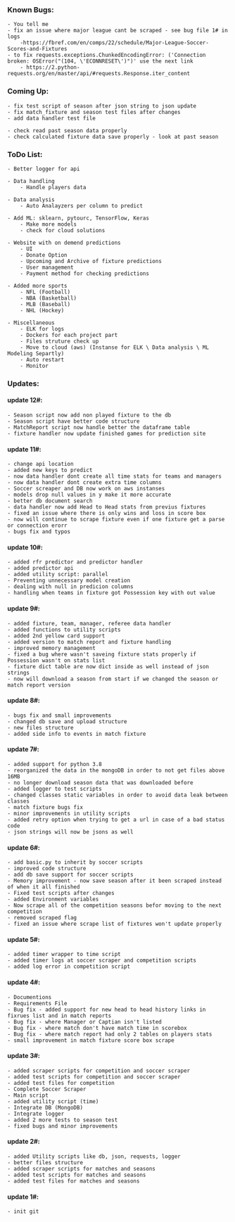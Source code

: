 ### Known Bugs:
    - You tell me
    - fix an issue where major league cant be scraped - see bug file 1# in logs
        -https://fbref.com/en/comps/22/schedule/Major-League-Soccer-Scores-and-Fixtures
    - to fix requests.exceptions.ChunkedEncodingError: ('Connection broken: OSError("(104, \'ECONNRESET\')")' use the next link
        - https://2.python-requests.org/en/master/api/#requests.Response.iter_content

### Coming  Up:
    - fix test script of season after json string to json update
    - fix match_fixture and season test files after changes
    - add data handler test file    
    
    - check read past season data properly
    - check calculated fixture data save properly - look at past season

### ToDo List: 
    - Better logger for api

    - Data handling
        - Handle players data

    - Data analysis
        - Auto Analayzers per column to predict

	- Add ML: sklearn, pytourc, TensorFlow, Keras
        - Make more models
        - check for cloud solutions

	- Website with on demend predictions
        - UI
        - Donate Option
        - Upcoming and Archive of fixture predictions
        - User management
        - Payment method for checking predictions

	- Added more sports
	    - NFL (Football)
        - NBA (Basketball)
        - MLB (Baseball)
        - NHL (Hockey)
        
    - Miscellaneous
	    - ELK for logs
	    - Dockers for each project part
        - Files struture check up
	    - Move to cloud (aws) (Instanse for ELK \ Data analysis \ ML Modeling Separtly)
	    - Auto restart
	    - Monitor

### Updates:
#### update 12#:
    - Season script now add non played fixture to the db
    - Season script have better code structure
    - MatchReport script now handle better the dataframe table
    - fixture handler now update finished games for prediction site


#### update 11#:
    - change api location
    - added new keys to predict
    - now data handler dont create all time stats for teams and managers
    - now data handler dont create extra time columns
    - Soccer screaper and DB now work on aws instanses
    - models drop null values in y make it more accurate
    - better db document search
    - data handler now add Head to Head stats from previus fixtures
    - fixed an issue where there is only wins and loss in score box
    - now will continue to scrape fixture even if one fixture get a parse or connection erorr
    - bugs fix and typos

#### update 10#:
    - added rfr predictor and predictor handler
    - added predictor api
    - added utility script: parallel
    - Preventing unnecessary model creation
    - dealing with null in predicion columns
    - handling when teams in fixture got Possession key with out value

#### update 9#:
    - added fixture, team, manager, referee data handler
    - added functions to utility scripts
    - added 2nd yellow card support
    - added version to match report and fixture handling
    - improved memory management
    - fixed a bug where wasn't saveing fixture stats properly if Possession wasn't on stats list
    - fixture dict table are now dict inside as well instead of json strings
    - now will download a season from start if we changed the season or match report version

#### update 8#:
    - bugs fix and small improvements
    - changed db save and upload structure
    - new files structure
    - added side info to events in match fixture

#### update 7#:
    - added support for python 3.8
    - reorganized the data in the mongoDB in order to not get files above 16MB
    - no longer download season data that was downloaded before
    - added logger to test scripts
    - changed classes static variables in order to avoid data leak between classes
    - match fixture bugs fix
    - minor improvements in utility scripts
    - added retry option when trying to get a url in case of a bad status code
    - json strings will now be jsons as well

#### update 6#: 
    - add basic.py to inherit by soccer scripts
    - improved code structure
    - add db save support for soccer scripts
    - Memory improvement - now save season after it been scraped instead of when it all finished
    - Fixed test scripts after changes
    - added Environment variables
    - Now scrape all of the competition seasons befor moving to the next competition
    - removed scraped flag
    - fixed an issue where scrape list of fixtures won't update properly

    
#### update 5#: 
    - added timer wrapper to time script
    - added timer logs at soccer scraper and competition scripts
    - added log error in competition script

#### update 4#: 
    - Documentions
	- Requirements File
	- Bug fix - added support for new head to head history links in fixrues list and in match reports
    - Bug fix - where Manager or Captian isn't listed
    - Bug fix - where match don't have match time in scorebox
    - Bug fix - where match report had only 2 tables on players stats
    - small improvement in match fixture score box scrape 

#### update 3#:  
    - added scraper scripts for competition and soccer scraper
    - added test scripts for competition and soccer scraper
    - added test files for competition
    - Complete Soccer Scraper
    - Main script
    - added utility script (time)
    - Integrate DB (MongoDB)
    - Integrate logger
    - added 2 more tests to season test
	- fixed bugs and minor improvements
	
    
#### update 2#:  
	- added Utility scripts like db, json, requests, logger
	- better files structure
	- added scraper scripts for matches and seasons
	- added test scripts for matches and seasons
	- added test files for matches and seasons

#### update 1#:  
	- init git  
	